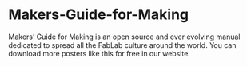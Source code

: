 # Makers-Guide-for-Making
Makers’ Guide for Making is an open source and ever evolving manual dedicated to spread all the FabLab culture around the world. You can download more posters like this for free in our website.
